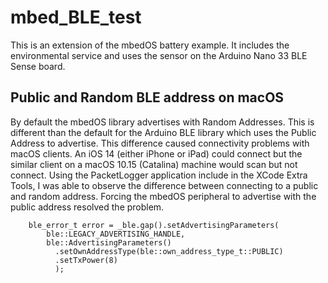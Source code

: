 # mbed_BLE_test

This is an extension of the mbedOS battery example.  It includes the environmental service and uses
the sensor on the Arduino Nano 33 BLE Sense board.

## Public and Random BLE address on macOS

By default the mbedOS library advertises with Random Addresses.  This is different than the default
for the Arduino BLE library which uses the Public Address to advertise.  This difference caused
connectivity problems with macOS clients.  An iOS 14 (either iPhone or iPad) could connect but
the similar client on a macOS 10.15 (Catalina) machine would scan but not connect.  Using the
PacketLogger application include in the XCode Extra Tools, I was able to observe the difference
between connecting to a public and random address.  Forcing the mbedOS peripheral to advertise
with the public address resolved the problem.

```
    ble_error_t error = _ble.gap().setAdvertisingParameters(
        ble::LEGACY_ADVERTISING_HANDLE,  
        ble::AdvertisingParameters()
          .setOwnAddressType(ble::own_address_type_t::PUBLIC)
          .setTxPower(8)
          );
```
